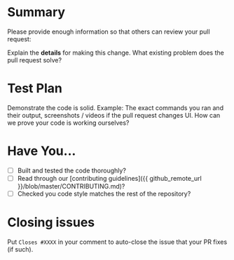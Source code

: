 # Summary
Please provide enough information so that others can review your pull request:

<!-- You can skip this if you're fixing a typo or adding an app to the Showcase. -->

Explain the **details** for making this change. What existing problem does the pull request solve?

<!-- Example: When "Adding a function to do X", explain why it is necessary to have a way to do X. -->

# Test Plan

Demonstrate the code is solid. Example: The exact commands you ran and their output, screenshots / videos if the pull request changes UI. How can we prove your code is working ourselves?

# Have You...
- [ ] Built and tested the code thoroughly?
- [ ] Read through our [contributing guidelines]({{ github_remote_url }}/blob/master/CONTRIBUTING.md)?
- [ ] Checked you code style matches the rest of the repository?

# Closing issues

Put `Closes #XXXX` in your comment to auto-close the issue that your PR fixes (if such).

